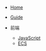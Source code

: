 <!-- docs/_sidebar.md -->

* [Home](README.md) 

* [Guide](README.md)

* 前端
    * [JavaScript](01/JavaScript/)
    * [ECS](02/ECS/)
  

  